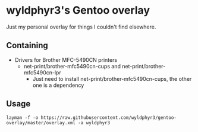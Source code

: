# wyldphyr3's Gentoo overlay

Just my personal overlay for things I couldn't find elsewhere.

## Containing

* Drivers for Brother MFC-5490CN printers
  * net-print/brother-mfc5490cn-cups and net-print/brother-mfc5490cn-lpr
    * Just need to install net-print/brother-mfc5490cn-cups, the other one is a dependency

## Usage

`layman -f -o https://raw.githubusercontent.com/wyldphyr3/gentoo-overlay/master/overlay.xml -a wyldphyr3`

